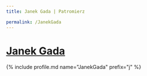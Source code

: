 ```yaml
---
title: Janek Gada | Patromierz

permalink: /JanekGada
---
```


# [Janek Gada](https://patronite.pl/JanekGada)

{% include profile.md name="JanekGada" prefix="j" %}
